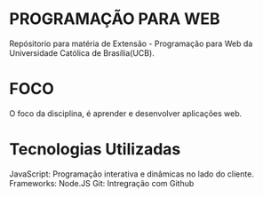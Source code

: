 # PROGRAMAÇÃO PARA WEB

Repósitorio para matéria de Extensão - Programação para Web da Universidade Católica de Brasília(UCB).

# FOCO

O foco da disciplina, é aprender e desenvolver aplicações web.


# Tecnologias Utilizadas

JavaScript: Programação interativa e dinâmicas no lado do cliente.
Frameworks: Node.JS
Git: Intregração com Github
